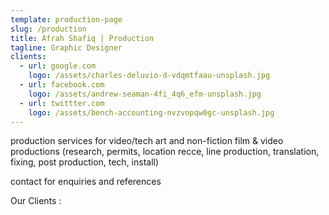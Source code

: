 ```yaml
---
template: production-page
slug: /production
title: Afrah Shafiq | Production
tagline: Graphic Designer
clients:
  - url: google.com
    logo: /assets/charles-deluvio-d-vdqmtfaau-unsplash.jpg
  - url: facebook.com
    logo: /assets/andrew-seaman-4fi_4q6_efm-unsplash.jpg
  - url: twittter.com
    logo: /assets/bench-accounting-nvzvopqw0gc-unsplash.jpg
---
```

production services for video/tech art and non-fiction film &amp; video productions (research, permits, location recce, line production, translation, fixing, post production, tech,
install)

contact for enquiries and references


Our Clients :